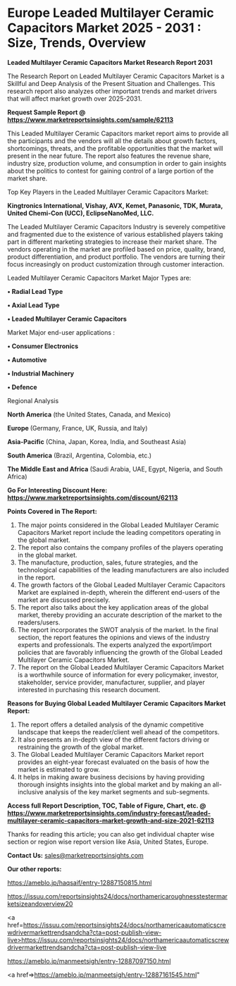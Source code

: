 # Europe Leaded Multilayer Ceramic Capacitors Market 2025 - 2031 : Size, Trends, Overview

<strong>Leaded Multilayer Ceramic Capacitors Market Research Report 2031</strong>

The Research Report on Leaded Multilayer Ceramic Capacitors Market is a Skillful and Deep Analysis of the Present Situation and Challenges. This research report also analyzes other important trends and market drivers that will affect market growth over 2025-2031.

<strong>Request Sample Report @ <a href=https://www.marketreportsinsights.com/sample/62113>https://www.marketreportsinsights.com/sample/62113</a></strong>

This Leaded Multilayer Ceramic Capacitors market report aims to provide all the participants and the vendors will all the details about growth factors, shortcomings, threats, and the profitable opportunities that the market will present in the near future. The report also features the revenue share, industry size, production volume, and consumption in order to gain insights about the politics to contest for gaining control of a large portion of the market share.

Top Key Players in the Leaded Multilayer Ceramic Capacitors Market:

<strong>Kingtronics International, Vishay, AVX, Kemet, Panasonic, TDK, Murata, United Chemi-Con (UCC), EclipseNanoMed, LLC.</strong>

The Leaded Multilayer Ceramic Capacitors Industry is severely competitive and fragmented due to the existence of various established players taking part in different marketing strategies to increase their market share. The vendors operating in the market are profiled based on price, quality, brand, product differentiation, and product portfolio. The vendors are turning their focus increasingly on product customization through customer interaction.

Leaded Multilayer Ceramic Capacitors Market Major Types are:

<strong>• Radial Lead Type

• Axial Lead Type

• Leaded Multilayer Ceramic Capacitors</strong>

Market Major end-user applications :

<strong>• Consumer Electronics

• Automotive

• Industrial Machinery

• Defence</strong>

Regional Analysis

</u><strong><b>North America</b></strong> (the United States, Canada, and Mexico)

<strong><b>Europe </b></strong>(Germany, France, UK, Russia, and Italy)

<strong><b>Asia-Pacific</b></strong> (China, Japan, Korea, India, and Southeast Asia)

<strong><b>South America</b></strong> (Brazil, Argentina, Colombia, etc.)

<strong><b>The Middle East and Africa</b></strong> (Saudi Arabia, UAE, Egypt, Nigeria, and South Africa)

<strong>Go For Interesting Discount Here: <a href=https://www.marketreportsinsights.com/discount/62113>https://www.marketreportsinsights.com/discount/62113</a></strong>

<strong>Points Covered in The Report:</strong>
<ol>
  <li>The major points considered in the Global Leaded Multilayer Ceramic Capacitors Market report include the leading competitors operating in the global market.</li>
  <li>The report also contains the company profiles of the players operating in the global market.</li>
  <li>The manufacture, production, sales, future strategies, and the technological capabilities of the leading manufacturers are also included in the report.</li>
  <li>The growth factors of the Global Leaded Multilayer Ceramic Capacitors Market are explained in-depth, wherein the different end-users of the market are discussed precisely.</li>
  <li>The report also talks about the key application areas of the global market, thereby providing an accurate description of the market to the readers/users.</li>
  <li>The report incorporates the SWOT analysis of the market. In the final section, the report features the opinions and views of the industry experts and professionals. The experts analyzed the export/import policies that are favorably influencing the growth of the Global Leaded Multilayer Ceramic Capacitors Market.</li>
  <li>The report on the Global Leaded Multilayer Ceramic Capacitors Market is a worthwhile source of information for every policymaker, investor, stakeholder, service provider, manufacturer, supplier, and player interested in purchasing this research document.</li>
</ol>
<strong>Reasons for Buying Global Leaded Multilayer Ceramic Capacitors Market Report:</strong>

<ol>
  <li>The report offers a detailed analysis of the dynamic competitive landscape that keeps the reader/client well ahead of the competitors.</li>
  <li>It also presents an in-depth view of the different factors driving or restraining the growth of the global market.</li>
  <li>The Global Leaded Multilayer Ceramic Capacitors Market report provides an eight-year forecast evaluated on the basis of how the market is estimated to grow.</li>
  <li>It helps in making aware business decisions by having providing thorough insights insights into the global market and by making an all-inclusive analysis of the key market segments and sub-segments.</li>
</ol>
<strong>Access full Report Description, TOC, Table of Figure, Chart, etc. @ <a href=https://www.marketreportsinsights.com/industry-forecast/leaded-multilayer-ceramic-capacitors-market-growth-and-size-2021-62113>https://www.marketreportsinsights.com/industry-forecast/leaded-multilayer-ceramic-capacitors-market-growth-and-size-2021-62113</a></strong>


Thanks for reading this article; you can also get individual chapter wise section or region wise report version like Asia, United States, Europe.

<strong>Contact Us:</strong>
sales@marketreportsinsights.com

<strong>Our other reports:</strong>

<a href=https://ameblo.jp/haqsaif/entry-12887150815.html>https://ameblo.jp/haqsaif/entry-12887150815.html</a>

<a href=https://issuu.com/reportsinsights24/docs/northamericaroughnesstestermarketsizeandoverview20>https://issuu.com/reportsinsights24/docs/northamericaroughnesstestermarketsizeandoverview20</a>

<a href=https://issuu.com/reportsinsights24/docs/northamericaautomaticscrewdrivermarkettrendsandcha?cta=post-publish-view-live>https://issuu.com/reportsinsights24/docs/northamericaautomaticscrewdrivermarkettrendsandcha?cta=post-publish-view-live</a>

<a href=https://ameblo.jp/manmeetsigh/entry-12887097150.html>https://ameblo.jp/manmeetsigh/entry-12887097150.html</a>

<a href=>https://ameblo.jp/manmeetsigh/entry-12887161545.html</a>"
